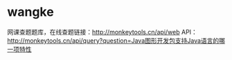 # wangke
网课查题题库，在线查题链接：http://monkeytools.cn/api/web
API：http://monkeytools.cn/api/query?question=Java图形开发包支持Java语言的哪一项特性

